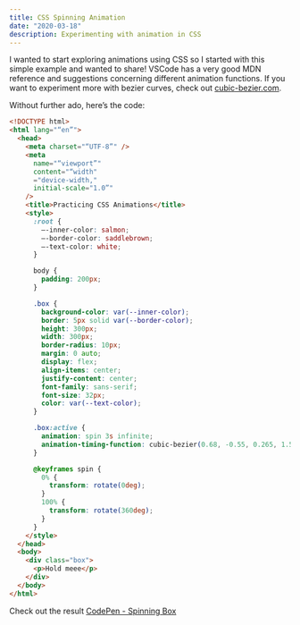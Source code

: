 ```yaml
---
title: CSS Spinning Animation
date: "2020-03-18"
description: Experimenting with animation in CSS
---
```



I wanted to start exploring animations using CSS so I started with this simple example and wanted to share! VSCode has a very good MDN reference and suggestions concerning different animation functions. If you want to experiment more with bezier curves, check out [cubic-bezier.com](https://cubic-bezier.com/).

Without further ado, here’s the code:

```html
<!DOCTYPE html>
<html lang="“en”">
  <head>
	<meta charset="“UTF-8”" />
	<meta
	  name="“viewport”"
	  content="“width"
	  ="device-width,"
	  initial-scale="1.0”"
	/>
	<title>Practicing CSS Animations</title>
	<style>
	  :root {
		—-inner-color: salmon;
		—-border-color: saddlebrown;
		—-text-color: white;
	  }

	  body {
		padding: 200px;
	  }

	  .box {
		background-color: var(--inner-color);
		border: 5px solid var(--border-color);
		height: 300px;
		width: 300px;
		border-radius: 10px;
		margin: 0 auto;
		display: flex;
		align-items: center;
		justify-content: center;
		font-family: sans-serif;
		font-size: 32px;
		color: var(--text-color);
	  }

	  .box:active {
		animation: spin 3s infinite;
		animation-timing-function: cubic-bezier(0.68, -0.55, 0.265, 1.55);
	  }

	  @keyframes spin {
		0% {
		  transform: rotate(0deg);
		}
		100% {
		  transform: rotate(360deg);
		}
	  }
	</style>
  </head>
  <body>
	<div class="box">
	  <p>Hold meee</p>
	</div>
  </body>
</html>
```

Check out the result [CodePen - Spinning Box](https://codepen.io/macekovick/full/oNXypgv)


